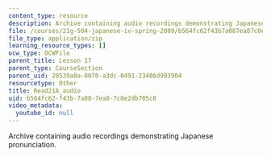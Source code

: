 ```yaml
---
content_type: resource
description: Archive containing audio recordings demonstrating Japanese pronunciation.
file: /courses/21g-504-japanese-iv-spring-2009/b564fc62f43b7a087ea87c0e2db705c8_Read21A_audio.zip
file_type: application/zip
learning_resource_types: []
ocw_type: OCWFile
parent_title: Lesson 17
parent_type: CourseSection
parent_uid: 20539a8a-0070-a3dc-0491-23486d993904
resourcetype: Other
title: Read21A_audio
uid: b564fc62-f43b-7a08-7ea8-7c0e2db705c8
video_metadata:
  youtube_id: null
---
```

Archive containing audio recordings demonstrating Japanese pronunciation.

